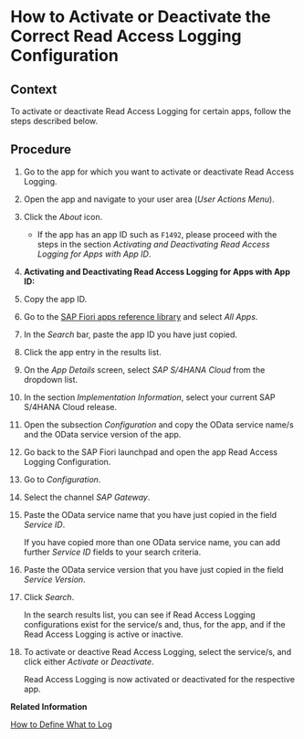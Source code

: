 <!-- loiodde20aae98c84686a57b1e366acfae79 -->

# How to Activate or Deactivate the Correct Read Access Logging Configuration



## Context

To activate or deactivate Read Access Logging for certain apps, follow the steps described below.



## Procedure

1.  Go to the app for which you want to activate or deactivate Read Access Logging.

2.  Open the app and navigate to your user area \(*User Actions Menu*\).

3.  Click the *About* icon.

    -   If the app has an app ID such as `F1492`, please proceed with the steps in the section *Activating and Deactivating Read Access Logging for Apps with App ID*.

4.  **Activating and Deactivating Read Access Logging for Apps with App ID:**
5.  Copy the app ID.

6.  Go to the [SAP Fiori apps reference library](https://fioriappslibrary.hana.ondemand.com/sap/fix/externalViewer/) and select *All Apps*.

7.  In the *Search* bar, paste the app ID you have just copied.

8.  Click the app entry in the results list.

9.  On the *App Details* screen, select *SAP S/4HANA Cloud* from the dropdown list.

10. In the section *Implementation Information*, select your current SAP S/4HANA Cloud release.

11. Open the subsection *Configuration* and copy the OData service name/s and the OData service version of the app.

12. Go back to the SAP Fiori launchpad and open the app Read Access Logging Configuration.

13. Go to *Configuration*.

14. Select the channel *SAP Gateway*.

15. Paste the OData service name that you have just copied in the field *Service ID*.

    If you have copied more than one OData service name, you can add further *Service ID* fields to your search criteria.

16. Paste the OData service version that you have just copied in the field *Service Version*.

17. Click *Search*.

    In the search results list, you can see if Read Access Logging configurations exist for the service/s and, thus, for the app, and if the Read Access Logging is active or inactive.

18. To activate or deactive Read Access Logging, select the service/s, and click either *Activate* or *Deactivate*.

    Read Access Logging is now activated or deactivated for the respective app.


**Related Information**  


[How to Define What to Log](How_to_Define_What_to_Log_0eb5542.md "To define what to log, use a read access logging configuration.")


